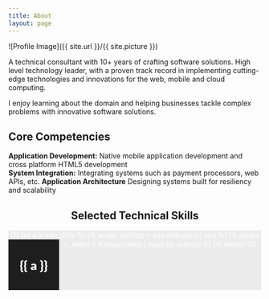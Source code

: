 ```yaml
---
title: About
layout: page
---
```

![Profile Image]({{ site.url }}/{{ site.picture }})

<p>
A technical consultant with 10+ years of crafting software solutions. High level technology leader, with a proven track record in implementing cutting-edge technologies and innovations for the web, mobile and cloud computing.
</p>

<p>I enjoy learning about the domain and helping businesses tackle complex problems with innovative software solutions.</p>

<h2>Core Competencies</h2>

<b>Application Development:</b> Native mobile application development and cross platform HTML5 development<br />
<b>System Integration:</b> Integrating systems such as payment processors, web APIs, etc.
<b>Application Architecture</b> Designing systems built for resiliency and scalability<br />

<!--
<ul class="skill-list">
	<li>HTML5 and CSS3</li>
	<li>Responsive (Mobile First)</li>
	<li>Javascript (ES6)</li>
	<li>AngularJS</li>
	<li>Scrum</li>
	<li>TDD and Continuous Integration</li>
</ul>
-->
<style>
@import url(https://fonts.googleapis.com/css?family=Lato:400,900);  /* <-- Just for the demo, Yes I like pretty fonts... */

.boxes .square {
    float:left;
    position: relative;
    width: 20%;
    padding-bottom :20%; /* = width for a 1:1 aspect ratio */
    background-color:#1E1E1E;
    overflow:hidden;
}

.boxes .content {
    position:absolute;
    height:90%; /* = 100% - 2*5% padding */
    width:90%; /* = 100% - 2*5% padding */
    padding: 5%;
    
}
.boxes .table{
    display:table;
    width:100%;
    height:100%;
}
.boxes .table-cell{
    display:table-cell;
    vertical-align:middle;
}
/*  For list */
.boxes ul{
    text-align:left;
    margin:5% 0 0;
    padding:0;
    list-style-position:inside;
}
.boxes li{
    margin: 0 0 0 5%;
    padding:0;
}

.boxes {
    font-size:15px;
    font-family: 'Lato',verdana, sans-serif;
    color: #fff;
    text-align:center;
    background:#ECECEC;
}

.boxes p{
    margin:0;
    padding:0;
    text-align:left;
}

.numbers{
    font-weight:900;
    font-size:25px;
}

#bottom {
    clear:both;
    margin:0 1.66%;
    width:89.68%;
    padding: 3.5%;
    background-color:#1E1E1E;
    color: #fff;
}
#bottom p{
    text-align:center;
    line-height:2em;
}
#bottom a{
    color: #000;
    text-decoration:none;
    border:1px solid #000;
    padding:10px 20px 12px;
    line-height:70px;
    background:#ccc;
    -webkit-border-radius: 5px;
    -moz-border-radius: 5px;
    border-radius: 5px;
}

#bottom a:hover{
    background:#ECECEC;
    border:1px solid #fff;
}
</style>

<h2 style="text-align:center">Selected Technical Skills</h2>
<div class="boxes">
{% for a in site.skills %}
{% assign skillsize = site.skillcolors | size %}
{% assign c_index =  forloop.index | modulo: skillsize  %}
<div class="square" style="background-color:{{ site.skillcolors[c_index] }}" >
    <div class="content">
        <div class="table">
            <div class="table-cell numbers" >
                    {{ a }} 
            </div>
        </div>
    </div>
</div>
{% endfor %}
<div style="clear:both"> </div>
</div>

<!--
<h2>Projects</h2>

<ul>
	<li><a href="https://github.com/">Lorem Lorem</a></li>
	<li><a href="https://github.com/">Ipsum Dolor</a></li>
	<li><a href="https://github.com/">Dolor Lorem</a></li>
</ul>
-->
